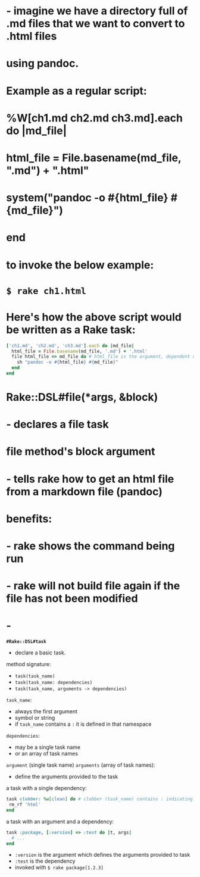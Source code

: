 # - imagine we have a directory full of .md files that we want to convert to .html files
#   using pandoc.

# Example as a regular script:
# %W[ch1.md ch2.md ch3.md].each do |md_file|
#   html_file = File.basename(md_file, ".md") + ".html"
#   system("pandoc -o #{html_file} #{md_file}")
# end

# to invoke the below example:
# `$ rake ch1.html`

# Here's how the above script would be written as a Rake task:
```ruby
['ch1.md', 'ch2.md', 'ch3.md'].each do |md_file|
  html_file = File.basename(md_file, '.md') + '.html'
  file html_file => md_file do # html_file is the argument, dependent on md_file
    sh "pandoc -o #{html_file} #{md_file}"
  end
end
```

# Rake::DSL#file(*args, &block)
# - declares a file task
# file method's block argument
# - tells rake how to get an html file from a markdown file (pandoc)

# benefits:
# - rake shows the command being run
# - rake will not build file again if the file has not been modified
# -

**`#Rake::DSL#task`**
 - declare a basic task.

 method signature:
 - `task(task_name)`
 - `task(task_name: dependencies)`
 - `task(task_name, arguments -> dependencies)`

 `task_name`:
 - always the first argument
 - symbol or string
 - if `task_name` contains a `:` it is defined in that namespace

 `dependencies`:
 - may be a single task name
 - or an array of task names

 `argument` (single task name) `arguments` (array of task names):
 - define the arguments provided to the task

 a task with a single dependency:
 ```ruby
task clobber: %w[clean] do # clobber (task_name) contains : indicating its defined here
  rm_rf 'html'
end
```

a task with an argument and a dependency:
```ruby
task :package, [:version] => :test do |t, args|
  # ...
end
```
- `:version` is the argument which defines the arguments provided to task
- `:test` is the dependency
- invoked with `$ rake package[1.2.3]`
